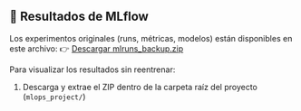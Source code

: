## 📂 Resultados de MLflow

Los experimentos originales (runs, métricas, modelos) están disponibles en este archivo:
👉 [Descargar mlruns_backup.zip](https://drive.google.com/drive/folders/1b0buH0XTmVTwQ8r4WmZTWn9-Errt7z24?usp=sharing)

Para visualizar los resultados sin reentrenar:
1. Descarga y extrae el ZIP dentro de la carpeta raíz del proyecto (`mlops_project/`)
